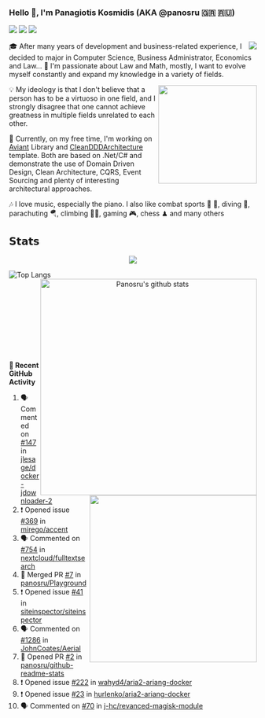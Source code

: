 ### Hello 👋, I'm Panagiotis Kosmidis (AKA @panosru 🇬🇷 🇷🇺)

[![](https://visitor-badge.glitch.me/badge?page_id=panosru-github-profile)](https://github.com/panosru) [![](https://img.shields.io/badge/-Panagiotis%20Kosmidis-blue?style=flat-square&logo=Linkedin&logoColor=white&link=https://www.linkedin.com/in/panagiotiskosmidis/)](https://www.linkedin.com/in/panagiotiskosmidis/) [![](https://img.shields.io/badge/-Europass%20CV-blue?style=flat-square&logo=microsoft-word&logoColor=white&link=https://url.kosmidis.me/europass)](https://url.kosmidis.me/europass)

[<img align="right" src="https://github-readme-stackoverflow.vercel.app/?userID=395187&theme=light&layout=compact">](https://stackoverflow.com/users/395187/panosru)
🎓 After many years of development and business-related experience, I decided to major in Computer Science, Business Administrator, Economics and Law... 🤯 I'm passionate about Law and Math, mostly, I want to evolve myself constantly and expand my knowledge in a variety of fields.

<img align="right" width="200" src="https://user-images.githubusercontent.com/400362/145676737-ace81986-ddef-4213-b898-133aaecb023a.png" />

💡 My ideology is that I don't believe that a person has to be a virtuoso in one field, and I strongly disagree that one cannot achieve greatness in multiple fields unrelated to each other.

🔭 Currently, on my free time, I'm working on [Aviant](https://github.com/panosru/Aviant) Library and [CleanDDDArchitecture](https://github.com/panosru/CleanDDDArchitecture) template. Both are based on .Net/C# and demonstrate the use of Domain Driven Design, Clean Architecture, CQRS, Event Sourcing and plenty of interesting architectural approaches.

🎶 I love music, especially the piano. I also like combat sports 🥊 🤼, diving 🤿, parachuting 🪂, climbing 🧗🏻, gaming 🎮, chess ♟ and many others 

<!--[![Spotify](https://novatorem.panosru.vercel.app/api/spotify)](https://open.spotify.com/user/panosru)-->

## 𝗦𝘁𝗮𝘁𝘀

<p align="center"><img src="http://github-readme-streak-stats.herokuapp.com?user=panosru&date_format=M%20j%5B%2C%20Y%5D&hide_border=true" /></p>

<p align="center">
<img align="left" src="https://github-stats-git-custom-panosru.vercel.app/api/top-langs/?username=panosru&langs_count=20&layout=compact&count_private=true&hide_border=true&locale=en&exclude_repo=github-readme-stats,panosru,cockpit_GROUPS,jamesgeorge007,hedythedev,katerina-web,.net-rnd-i18n,php-censor,framework,BetterReflection,docker-php-censor,protos,node-jinjs,protos-docs,OxyNode" alt="Top Langs" />
  
<img align="right" width="440px" src="https://github-stats-git-custom-panosru.vercel.app/api?username=panosru&count_private=true&show_icons=true&include_all_commits=false&hide_border=true&custom_title=My%20Open%20Source%20Journey&locale=en&line_height=30" alt="Panosru's github stats" />
</p>



<p align="left">

  <br>  <br>  <br>  <br>  <br>  <br>  <br>  <br>  <br>  <br>
  
  <img align="right" width="340" src="https://github-stats-git-custom-panosru.vercel.app/api/wakatime?username=panosru&hide_border=true" />
  
  
**👣 Recent GitHub Activity**

<!--START_SECTION:activity-->
1. 🗣 Commented on [#147](https://github.com/jlesage/docker-jdownloader-2/issues/147) in [jlesage/docker-jdownloader-2](https://github.com/jlesage/docker-jdownloader-2)
2. ❗️ Opened issue [#369](https://github.com/mirego/accent/issues/369) in [mirego/accent](https://github.com/mirego/accent)
3. 🗣 Commented on [#754](https://github.com/nextcloud/fulltextsearch/issues/754) in [nextcloud/fulltextsearch](https://github.com/nextcloud/fulltextsearch)
4. 🎉 Merged PR [#7](https://github.com/panosru/Playground/pull/7) in [panosru/Playground](https://github.com/panosru/Playground)
5. ❗️ Opened issue [#41](https://github.com/siteinspector/siteinspector/issues/41) in [siteinspector/siteinspector](https://github.com/siteinspector/siteinspector)
6. 🗣 Commented on [#1286](https://github.com/JohnCoates/Aerial/issues/1286) in [JohnCoates/Aerial](https://github.com/JohnCoates/Aerial)
7. 💪 Opened PR [#2](https://github.com/panosru/github-readme-stats/pull/2) in [panosru/github-readme-stats](https://github.com/panosru/github-readme-stats)
8. ❗️ Opened issue [#222](https://github.com/wahyd4/aria2-ariang-docker/issues/222) in [wahyd4/aria2-ariang-docker](https://github.com/wahyd4/aria2-ariang-docker)
9. ❗️ Opened issue [#23](https://github.com/hurlenko/aria2-ariang-docker/issues/23) in [hurlenko/aria2-ariang-docker](https://github.com/hurlenko/aria2-ariang-docker)
10. 🗣 Commented on [#70](https://github.com/j-hc/revanced-magisk-module/issues/70) in [j-hc/revanced-magisk-module](https://github.com/j-hc/revanced-magisk-module)
<!--END_SECTION:activity-->

</p>
